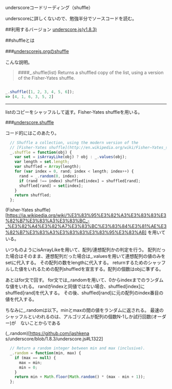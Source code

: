 underscoreコードリーディング（shuffle）


underscoreに詳しくないので、勉強半分でソースコードを読む。


##利用するバージョン
[underscore.js(v1.8.3)](https://github.com/jashkenas/underscore/tree/1.8.3)


##shuffleとは


###[underscorejs.orgのshuffle](http://underscorejs.org/#shuffle)

こんな説明。
>####_.shuffle(list) 
>Returns a shuffled copy of the list, using a version of the Fisher-Yates shuffle.


```javascript

_.shuffle([1, 2, 3, 4, 5, 6]);
=> [4, 1, 6, 3, 5, 2]

```

------------- 
listのコピーをシャッフルして返す。Fisher-Yates shuffleを用いる。

###[underscore.shuffle](https://github.com/jashkenas/underscore/blob/1.8.3/underscore.js#L348)

コード的にはこのあたり。


```javascript
  // Shuffle a collection, using the modern version of the
  // [Fisher-Yates shuffle](http://en.wikipedia.org/wiki/Fisher–Yates_shuffle).
  _.shuffle = function(obj) {
    var set = isArrayLike(obj) ? obj : _.values(obj);
    var length = set.length;
    var shuffled = Array(length);
    for (var index = 0, rand; index < length; index++) {
      rand = _.random(0, index);
      if (rand !== index) shuffled[index] = shuffled[rand];
      shuffled[rand] = set[index];
    }
    return shuffled;
  };
```

(Fisher-Yates shuffle)[https://ja.wikipedia.org/wiki/%E3%83%95%E3%82%A3%E3%83%83%E3%82%B7%E3%83%A3%E3%83%BC_-_%E3%82%A4%E3%82%A7%E3%83%BC%E3%83%84%E3%81%AE%E3%82%B7%E3%83%A3%E3%83%83%E3%83%95%E3%83%AB]
を用いている。

いつものようにisArrayLikeを用いて、配列/連想配列かの判定を行う。
配列だった場合はそのまま、連想配列だった場合は_.valuesを用いて連想配列の値のみをsetに代入する。
その配列の数をlengthに代入する。
returnするためのシャッフルした値をいれるための配列shuffledを宣言する。配列の個数はobjに準ずる。

あとはfor文で回す。
for文では_.randomを用いて、0からindexまでのランダムな値をいれる。
randがindexと同値ではない場合、shuffled[index]にshuffled[rand]を代入する。
その後、shuffled[rand]に元の配列のindex番目の値を代入する。



ちなみに_.randomは以下。minとmaxの間の値をランダムに返される。
最速のシャッフルといわれるのは、アルゴリズムが配列の個数N-1しか試行回数(オーダー)が　ないことからである

(_.random)[https://github.com/jashkena
s/underscore/blob/1.8.3/underscore.js#L1322]

```javascript
  // Return a random integer between min and max (inclusive).
  _.random = function(min, max) {
    if (max == null) {
      max = min;
      min = 0;
    }
    return min + Math.floor(Math.random() * (max - min + 1));
  };

```

